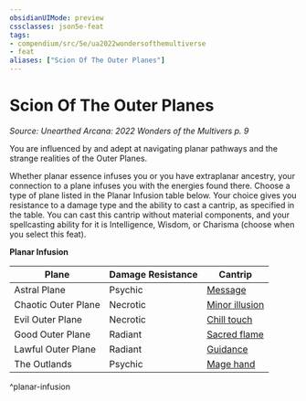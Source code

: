 ```yaml
---
obsidianUIMode: preview
cssclasses: json5e-feat
tags:
- compendium/src/5e/ua2022wondersofthemultiverse
- feat
aliases: ["Scion Of The Outer Planes"]
---
```

# Scion Of The Outer Planes
*Source: Unearthed Arcana: 2022 Wonders of the Multivers p. 9*  

You are influenced by and adept at navigating planar pathways and the strange realities of the Outer Planes.

Whether planar essence infuses you or you have extraplanar ancestry, your connection to a plane infuses you with the energies found there. Choose a type of plane listed in the Planar Infusion table below. Your choice gives you resistance to a damage type and the ability to cast a cantrip, as specified in the table. You can cast this cantrip without material components, and your spellcasting ability for it is Intelligence, Wisdom, or Charisma (choose when you select this feat).

**Planar Infusion**

| Plane | Damage Resistance | Cantrip |
|-------|-------------------|---------|
| Astral Plane | Psychic | [Message](/Systems/5e/spells/message.md) |
| Chaotic Outer Plane | Necrotic | [Minor illusion](/Systems/5e/spells/minor-illusion.md) |
| Evil Outer Plane | Necrotic | [Chill touch](/Systems/5e/spells/chill-touch.md) |
| Good Outer Plane | Radiant | [Sacred flame](/Systems/5e/spells/sacred-flame.md) |
| Lawful Outer Plane | Radiant | [Guidance](/Systems/5e/spells/guidance.md) |
| The Outlands | Psychic | [Mage hand](/Systems/5e/spells/mage-hand.md) |
^planar-infusion